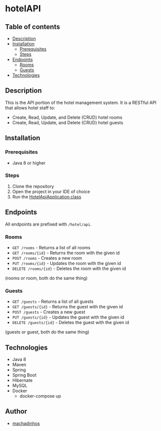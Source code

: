 # hotelAPI

## Table of contents

- [Description](#description)
- [Installation](#installation)
    - [Prerequisites](#prerequisites)
    - [Steps](#steps)
- [Endpoints](#endpoints)
    - [Rooms](#rooms)
    - [Guests](#guests)
- [Technologies](#technologies)

## Description

This is the API portion of the hotel management system.
It is a RESTful API that allows hotel staff to:

- Create, Read, Update, and Delete (CRUD) hotel rooms
- Create, Read, Update, and Delete (CRUD) hotel guests

## Installation

### Prerequisites

- Java 8 or higher

### Steps

1. Clone the repository
2. Open the project in your IDE of choice
3. Run the [HotelApiApplication class](src/main/java/com/machapipo/hotelAPI/HotelApiApplication.java)

## Endpoints

All endpoints are prefixed with `/hotel/api`.

### Rooms

- `GET /rooms` - Returns a list of all rooms
- `GET /rooms/{id}` - Returns the room with the given id
- `POST /rooms` - Creates a new room
- `PUT /rooms/{id}` - Updates the room with the given id
- `DELETE /rooms/{id}` - Deletes the room with the given id

(rooms or room, both do the same thing)

### Guests

- `GET /guests` - Returns a list of all guests
- `GET /guests/{id}` - Returns the guest with the given id
- `POST /guests` - Creates a new guest
- `PUT /guests/{id}` - Updates the guest with the given id
- `DELETE /guests/{id}` - Deletes the guest with the given id

(guests or guest, both do the same thing)

## Technologies

- Java 8
- Maven
- Spring
- Spring Boot
- Hibernate
- MySQL
- Docker
    - docker-compose up

## Author

- [machadinhos](https://github.com/machadinhos)
